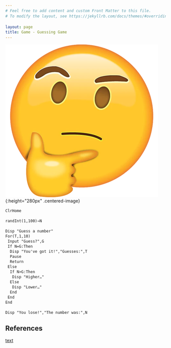 ```yaml
---
# Feel free to add content and custom Front Matter to this file.
# To modify the layout, see https://jekyllrb.com/docs/themes/#overriding-theme-defaults

layout: page
title: Game - Guessing Game
---
```


![thinking](/images/thinking.webp){:height="280px" .centered-image}

```basic
ClrHome

randInt(1,100)→N

Disp "Guess a number"
For(T,1,10)
 Input "Guess?",G
 If N=G:Then
  Disp "You've got it!","Guesses:",T
  Pause 
  Return
 Else
  If N>G:Then
   Disp "Higher…"
  Else
   Disp "Lower…"
  End
 End
End

Disp "You lose!","The number was:",N
```

## References
[text](https://)